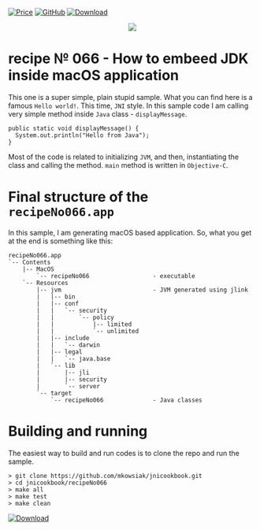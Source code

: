 [![Price](https://img.shields.io/badge/price-FREE-0098f7.svg)](https://github.com/mkowsiak/jnicookbook/blob/master/LICENSE.md)
[![GitHub](https://img.shields.io/badge/license-GPLv3-green.svg)](https://github.com/mkowsiak/jnicookbook/blob/master/LICENSE.md)
[![Download](https://img.shields.io/badge/download-click%20here-red.svg)](https://github.com/mkowsiak/jnicookbook/archive/master.zip)
<p align="center">
  <a href="http://jnicookbook.owsiak.org/"><img src="https://raw.githubusercontent.com/mkowsiak/jnicookbook/master/image/JNICookbook.png"></a>
</p>

# recipe № 066 - How to embeed JDK inside macOS application

This one is a super simple, plain stupid sample. What you can find here is a famous `Hello world!`. This time, `JNI` style. In this sample code I am calling very simple method inside `Java` class - `displayMessage`.

```
public static void displayMessage() {
  System.out.println("Hello from Java");
}
```

Most of the code is related to initializing `JVM`, and then, instantiating the class and calling the method. `main` method is written in `Objective-C`.

# Final structure of the `recipeNo066.app`

In this sample, I am generating macOS based application. So, what you get at the end is something like this:

```
recipeNo066.app
`-- Contents
    |-- MacOS
        `-- recipeNo066                  - executable
    `-- Resources
        |-- jvm                          - JVM generated using jlink
        |   |-- bin
        |   |-- conf
        |   |   `-- security
        |   |       `-- policy
        |   |           |-- limited
        |   |           `-- unlimited
        |   |-- include
        |   |   `-- darwin
        |   |-- legal
        |   |   `-- java.base
        |   `-- lib
        |       |-- jli
        |       |-- security
        |       `-- server
        `-- target
            `-- recipeNo066              - Java classes
```

# Building and running

The easiest way to build and run codes is to clone the repo and run the sample.

    > git clone https://github.com/mkowsiak/jnicookbook.git
    > cd jnicookbook/recipeNo066
    > make all
    > make test
    > make clean
    
[![Download](https://img.shields.io/badge/download-click%20here-red.svg)](https://github.com/mkowsiak/jnicookbook/archive/master.zip)
